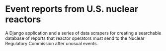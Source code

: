 # Event reports from U.S. nuclear reactors

A Django application and a series of data scrapers for creating a searchable database of reports that reactor operators must send to the Nuclear Regulatory Commission after unusual events.